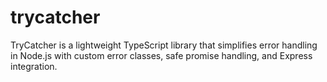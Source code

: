 # trycatcher
TryCatcher is a lightweight TypeScript library that simplifies error handling in Node.js with custom error classes, safe promise handling, and Express integration.
